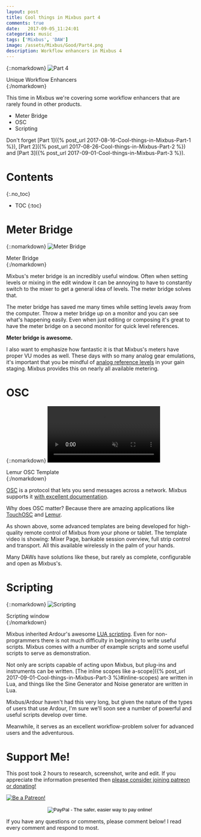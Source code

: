 ```yaml
---
layout: post
title: Cool things in Mixbus part 4
comments: true
date:   2017-09-05_11:24:01 
categories: music
tags: ['Mixbus', 'DAW']
image: /assets/Mixbus/Good/Part4.png
description: Workflow enhancers in Mixbus 4
---
```


{::nomarkdown}
  <img src="/assets/Mixbus/Good/Part4.png" alt="Part 4">
  <div class="image-caption">Unique Workflow Enhancers</div>
{:/nomarkdown}

This time in Mixbus we're covering some workflow enhancers that are rarely found in other products.

* Meter Bridge
* OSC
* Scripting

Don't forget [Part 1]({% post_url 2017-08-16-Cool-things-in-Mixbus-Part-1 %}), [Part 2]({% post_url 2017-08-26-Cool-things-in-Mixbus-Part-2 %}) and [Part 3]({% post_url 2017-09-01-Cool-things-in-Mixbus-Part-3 %}).

<!--more-->

# Contents
{:.no_toc}
* TOC
{:toc}

# Meter Bridge

{::nomarkdown}
  <img src="/assets/Mixbus/Good/MeterBridge.png" alt="Meter Bridge">
  <div class="image-caption">Meter Bridge</div>
{:/nomarkdown}

Mixbus's meter bridge is an incredibly useful window. Often when setting levels or mixing in the edit window it can be annoying to have to constantly switch to the mixer to get a general idea of levels. The meter bridge solves that.

The meter bridge has saved me many times while setting levels away from the computer. Throw a meter bridge up on a monitor and you can see what's happening easily. Even when just editing or composing it's great to have the meter bridge on a second monitor for quick level references.

**Meter bridge is awesome.**

I also want to emphasize how fantastic it is that Mixbus's meters have proper VU modes as well. These days with so many analog gear emulations, it's important that you be mindful of [analog reference levels](https://en.wikipedia.org/wiki/DBFS#Analog_levels) in your gain staging. Mixbus provides this on nearly all available metering.

# OSC

{::nomarkdown}
  <video autoplay loop muted class="gifvid">
    <source src="/assets/Mixbus/Good/OSC.mp4" type="video/mp4">
    Your browser does not support the video tag.
  </video>
  <div class="video-caption">Lemur OSC Template</div>
{:/nomarkdown}

[OSC](http://opensoundcontrol.org/introduction-osc) is a protocol that lets you send messages across a network. Mixbus supports it [with excellent documentation](http://manual.ardour.org/using-control-surfaces/controlling-ardour-with-osc/osc-control/).

Why does OSC matter? Because there are amazing applications like [TouchOSC](https://hexler.net/software/touchosc) and [Lemur](https://liine.net/en/products/lemur/).

As shown above, some advanced templates are being developed for high-quality remote control of Mixbus from your phone or tablet. The template video is showing: Mixer Page, bankable session overview, full strip control and transport. All this available wirelessly in the palm of your hands.

Many DAWs have solutions like these, but rarely as complete, configurable and open as Mixbus's.

# Scripting

{::nomarkdown}
  <img src="/assets/Mixbus/Good/Scripting.png" alt="Scripting">
  <div class="image-caption">Scripting window</div>
{:/nomarkdown}

Mixbus inherited Ardour's awesome [LUA scripting](http://manual.ardour.org/lua-scripting/). Even for non-programmers there is not much difficulty in beginning to write useful scripts. Mixbus comes with a number of example scripts and some useful scripts to serve as demonstration.

Not only are scripts capable of acting upon Mixbus, but plug-ins and instruments can be written. [The inline scopes like a-scope]({% post_url 2017-09-01-Cool-things-in-Mixbus-Part-3 %}#inline-scopes) are written in Lua, and things like the Sine Generator and Noise generator are written in Lua.

Mixbus/Ardour haven't had this very long, but given the nature of the types of users that use Ardour, I'm sure we'll soon see a number of powerful and useful scripts develop over time.

Meanwhile, it serves as an excellent workflow-problem solver for advanced users and the adventurous.

# Support Me!

This post took 2 hours to research, screenshot, write and edit. If you appreciate the information presented then <a href="/DonateNow/">please consider joining patreon or donating!</a>

<a href="https://www.patreon.com/bePatron?u=7465992"> <img class="patreon-button" src="/assets/Patreon.png" alt="Be a Patreon!"></a>

<form style="text-align: center;" action="https://www.paypal.com/cgi-bin/webscr" method="post" target="_top">
<input type="hidden" name="cmd" value="_s-xclick">
<input type="hidden" name="hosted_button_id" value="BR247JAZBTUJJ">
<input type="image" src="https://www.paypalobjects.com/en_US/i/btn/btn_donateCC_LG.gif" border="0" name="submit" alt="PayPal - The safer, easier way to pay online!">
<img alt="" border="0" src="https://www.paypalobjects.com/en_US/i/scr/pixel.gif" width="1" height="1">
</form>

If you have any questions or comments, please comment below! I read every comment and respond to most.

